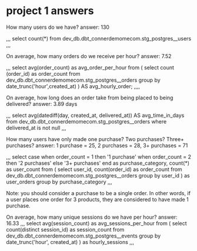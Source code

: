 # project 1 answers

How many users do we have?
answer: 130

,,,
select count(*) from dev_db.dbt_connerdemomecom.stg_postgres__users
,,,

On average, how many orders do we receive per hour?
answer: 7.52 

,,,
select avg(order_count) as avg_order_per_hour
from (
    select count (order_id) as order_count
    from dev_db.dbt_connerdemomecom.stg_postgres__orders
    group by date_trunc('hour',created_at)
) AS avg_hourly_order;
,,,,


On average, how long does an order take from being placed to being delivered?
answer: 3.89 days

,,,
select avg(datediff(day, created_at, delivered_at)) AS avg_time_in_days
from dev_db.dbt_connerdemomecom.stg_postgres__orders
where delivered_at is not null
,,,


How many users have only made one purchase? Two purchases? Three+ purchases?
answer: 1 purchase = 25, 2 purchases = 28, 3+ purchases = 71

,,,
select
    case 
        when order_count = 1 then '1 purchase'
        when order_count = 2 then '2 purchases'
        else '3+ purchases'
    end as purchase_category,
    count(*) as user_count
from (
    select user_id, count(order_id) as order_count
    from dev_db.dbt_connerdemomecom.stg_postgres__orders
    group by user_id
) as user_orders
group by purchase_category
,,,

Note: you should consider a purchase to be a single order. In other words, if a user places one order for 3 products, they are considered to have made 1 purchase.

On average, how many unique sessions do we have per hour?
answer: 16.33
,,,
select avg(session_count) as avg_sessions_per_hour
from (
    select count(distinct session_id) as session_count
    from dev_db.dbt_connerdemomecom.stg_postgres__events
    group by date_trunc('hour', created_at)
) as hourly_sessions
,,,